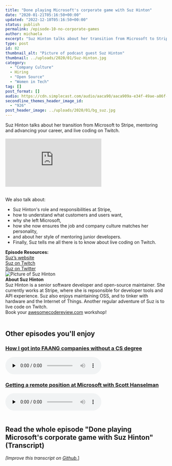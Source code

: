 ```yaml
---
title: "Done playing Microsoft's corporate game with Suz Hinton"
date: "2020-01-21T05:16:50+00:00"
updated: "2022-12-10T05:16:50+00:00"
status: publish
permalink: /episode-10-no-corporate-games
author: michaela
excerpt: "Suz Hinton talks about her transition from Microsoft to Stripe, mentoring and advancing one’s career and live coding."
type: post
id: 82
thumbnail_alt: "Picture of podcast guest Suz Hinton"
thumbnail: ../uploads/2020/01/Suz-Hinton.jpg
category:
  - "Company Culture"
  - Hiring
  - "Open Source"
  - "Women in Tech"
tag: []
post_format: []
audio: https://cdn.simplecast.com/audio/aaca90/aaca909a-e34f-49ae-a86f-f59e4fa807f0/1d6ddbfd-1a55-4b28-af1f-0db0c92f164c/suz-complete_tc.mp3
secondline_themes_header_image_id:
  - "926"
post_header_image: ../uploads/2020/01/bg_suz.jpg
---
```


<div class="episode-about">
Suz Hinton talks about her transition from Microsoft to Stripe, mentoring and advancing your career, and live coding on Twitch.
<br/> <br/>
<div class="video-container">
<iframe class="video" src="https://www.youtube-nocookie.com/embed/iFQlQUDOfIU" title="YouTube video player" rel=0"  frameborder="0" allowfullscreen="allowfullscreen allow="accelerometer; autoplay; clipboard-write; encrypted-media; gyroscope; picture-in-picture" allowfullscreen></iframe>
</div>

<br/>We also talk about:

<ul>
<li> Suz Hinton's role and responsibilities at Stripe,</li>
<li> how to understand what customers and users want,</li>
<li> why she left Microsoft,</li>
<li> how she now ensures the job and company culture matches her personality,</li>
<li> and about her style of mentoring junior developers.</li>
<li> Finally, Suz tells me all there is to know about live coding on Twitch.</li>
</ul>
</div>
<div class=" episode-links">
<b>Episode Resources:</b><br/>
<a href="https://noopkat.com/projects/">Suz’s website</a><br/>
<a href="https://www.twitch.tv/noopkat">Suz on Twitch</a><br/>
<a href="https://twitter.com/noopkat">Suz on Twitter</a><br/>
</div>

<div class="row pt-2 align-items-center">
<div class="col-4 guest-picture">
<img src="../uploads/2020/01/Suz-Hinton.jpg" alt="Picture of Suz Hinton"/>
</div>
<div class="col-8 guest-about">
<b>About Suz Hinton</b><br/>
Suz Hinton is a senior software developer and open-source maintainer. She currently works at Stripe, where she is repsonsible for developer tools and API experience. Suz also enjoys maintaining OSS, and to tinker with hardware and the Internet of Things. Another regular adventure of Suz is to live code on Twitch. 
</div>
</div>

<div class="sponsorship">
Book your <a href="https://www.michaelagreiler.com/workshops">awesomecodereview.com</a> workshop!
</div> 
<br/>
<div>
  <h2>Other episodes you'll enjoy</h2>
    <div class="row-md-6">
      <div class="row g-0 border rounded overflow-hidden flex-md-row mb-4 shadow-sm h-md-250 position-relative">
          <div class="col p-4 d-flex flex-column position-static">
            <h3 class="mb-0"><a href="https://software-engineering-unlocked.com/faang-job-without-cs-degree/">How I got into FAANG companies without a CS degree</a></h3>
  <audio controls preload="none">
                <source src="https://cdn.simplecast.com/audio/aaca909a-e34f-49ae-a86f-f59e4fa807f0/episodes/2ec3af9e-9a17-4ccd-95df-0e9b1a03ecc6/audio/66ec2bf9-b1d0-4ae3-868e-9017bb8cc4ee/default_tc.mp3" />
              </audio>
          </div>
        </div>
      </div>
    <div class="row-md-6">
      <div class="row g-0 border rounded overflow-hidden flex-md-row mb-4 shadow-sm h-md-250 position-relative">
          <div class="col p-4 d-flex flex-column position-static">
            <h3 class="mb-0"><a href="https://software-engineering-unlocked.com/episode-2-scott-hanselman/">Getting a remote position at Microsoft with Scott Hanselman</a></h3>
  <audio controls preload="none">
                <source src="https://cdn.simplecast.com/audio/aaca90/aaca909a-e34f-49ae-a86f-f59e4fa807f0/b94c57a5-9afe-4853-be2f-b4d147fb62bf/scott_episode2_ready_tc.mp3" />
              </audio>
          </div>
        </div>
      </div>
</div>
<br/>

## Read the whole episode "Done playing Microsoft's corporate game with Suz Hinton" (Transcript)

_\[Improve this transcript on [Github](https://github.com/mgreiler/se-unlocked/tree/master/Transcripts)_[.](https://github.com/mgreiler/se-unlocked/tree/master/Transcripts)\]
